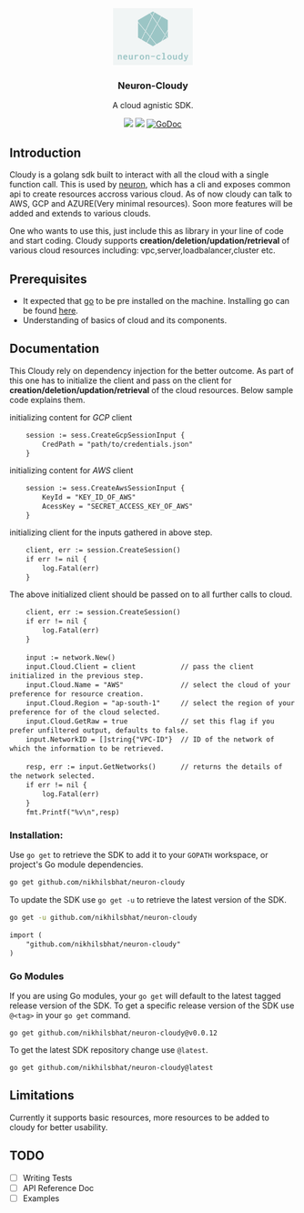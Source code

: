 <p align="center">
   <img alt="Neuron-Cloudy" src="https://raw.githubusercontent.com/nikhilsbhat/neuron-cloudy/development/assets/img/logo.png" height="100" />
    <h3 align="center">Neuron-Cloudy</h3>
    <p align="center">A cloud agnistic SDK.</p>
    <p align="center">
        <a href="https://goreportcard.com/report/github.com/nikhilsbhat/neuron-cloudy"><img src="https://goreportcard.com/badge/github.com/nikhilsbhat/neuron-cloudy"></a>
        <a href="https://github.com/nikhilsbhat/neuron-cloudy/blob/master/LICENSE"><img src="https://img.shields.io/badge/LICENSE-APACHE%20V2-blue.svg"></a>
        <a href="https://godoc.org/github.com/nikhilsbhat/neuron-cloudy"><img src="https://godoc.org/github.com/nikhilsbhat/neuron-cloudy?status.svg" alt="GoDoc"></a>
    </p>
</p>

## Introduction

Cloudy is a golang sdk built to interact with all the cloud with a single function call.
This is used by [neuron](https://github.com/nikhilsbhat/neuron), which has a cli and exposes common api to
create resources accross various cloud. As of now cloudy can talk to AWS, GCP and AZURE(Very minimal resources). Soon more features will be added and extends to various clouds.

One who wants to use this, just include this as library in your line of code and start coding.
Cloudy supports __creation/deletion/updation/retrieval__ of various cloud resources including:
vpc,server,loadbalancer,cluster etc.

## Prerequisites

* It expected that [go](https://golang.org/dl/) to be pre installed on the machine. Installing go can be found [here](https://golang.org/doc/install).
* Understanding of basics of cloud and its components.

## Documentation

This Cloudy rely on dependency injection for the better outcome. As part of this one has to initialize the client and pass on the client for __creation/deletion/updation/retrieval__ of the cloud resources. Below sample code explains them.

initializing content for _GCP_ client
```golang
    session := sess.CreateGcpSessionInput {
		CredPath = "path/to/credentials.json"
    }
```

initializing content for _AWS_ client
```golang
    session := sess.CreateAwsSessionInput {
		KeyId = "KEY_ID_OF_AWS"
		AcessKey = "SECRET_ACCESS_KEY_OF_AWS"
    }
```
initializing client for the inputs gathered in above step.
```golang
    client, err := session.CreateSession()
	if err != nil {
		log.Fatal(err)
    }
```

The above initialized client should be passed on to all further calls to cloud.

```golang
    client, err := session.CreateSession()
	if err != nil {
		log.Fatal(err)
    }

    input := network.New()
	input.Cloud.Client = client           // pass the client initialized in the previous step.
	input.Cloud.Name = "AWS"              // select the cloud of your preference for resource creation.
	input.Cloud.Region = "ap-south-1"     // select the region of your preference for of the cloud selected.
	input.Cloud.GetRaw = true             // set this flag if you prefer unfiltered output, defaults to false.
	input.NetworkID = []string{"VPC-ID"}  // ID of the network of which the information to be retrieved.

    resp, err := input.GetNetworks()      // returns the details of the network selected.
    if err != nil {
		log.Fatal(err)
    }
    fmt.Printf("%v\n",resp)
```

### Installation:

Use `go get` to retrieve the SDK to add it to your `GOPATH` workspace, or
project's Go module dependencies.
```bash
go get github.com/nikhilsbhat/neuron-cloudy
```
To update the SDK use `go get -u` to retrieve the latest version of the SDK.
```bash
go get -u github.com/nikhilsbhat/neuron-cloudy
```
```golang
import (
    "github.com/nikhilsbhat/neuron-cloudy"
)
```

### Go Modules

If you are using Go modules, your `go get` will default to the latest tagged
release version of the SDK. To get a specific release version of the SDK use
`@<tag>` in your `go get` command.

	go get github.com/nikhilsbhat/neuron-cloudy@v0.0.12

To get the latest SDK repository change use `@latest`.

	go get github.com/nikhilsbhat/neuron-cloudy@latest

## Limitations

Currently it supports basic resources, more resources to be added to cloudy for better usability.

## TODO

* [ ] Writing Tests
* [ ] API Reference Doc
* [ ] Examples
